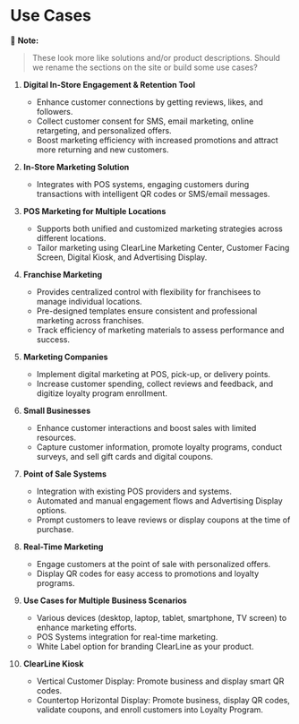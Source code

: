 # Use Cases

📌 **Note:**
> These look more like solutions and/or product descriptions. Should we rename the sections on the site or build some use cases?

1. **Digital In-Store Engagement & Retention Tool**
   - Enhance customer connections by getting reviews, likes, and followers.
   - Collect customer consent for SMS, email marketing, online retargeting, and personalized offers.
   - Boost marketing efficiency with increased promotions and attract more returning and new customers.

2. **In-Store Marketing Solution**
   - Integrates with POS systems, engaging customers during transactions with intelligent QR codes or SMS/email messages.

3. **POS Marketing for Multiple Locations**
   - Supports both unified and customized marketing strategies across different locations.
   - Tailor marketing using ClearLine Marketing Center, Customer Facing Screen, Digital Kiosk, and Advertising Display.

4. **Franchise Marketing**
   - Provides centralized control with flexibility for franchisees to manage individual locations.
   - Pre-designed templates ensure consistent and professional marketing across franchises.
   - Track efficiency of marketing materials to assess performance and success.

5. **Marketing Companies**
   - Implement digital marketing at POS, pick-up, or delivery points.
   - Increase customer spending, collect reviews and feedback, and digitize loyalty program enrollment.

6. **Small Businesses**
   - Enhance customer interactions and boost sales with limited resources.
   - Capture customer information, promote loyalty programs, conduct surveys, and sell gift cards and digital coupons.

7. **Point of Sale Systems**
   - Integration with existing POS providers and systems.
   - Automated and manual engagement flows and Advertising Display options.
   - Prompt customers to leave reviews or display coupons at the time of purchase.

8. **Real-Time Marketing**
   - Engage customers at the point of sale with personalized offers.
   - Display QR codes for easy access to promotions and loyalty programs.

9. **Use Cases for Multiple Business Scenarios**
   - Various devices (desktop, laptop, tablet, smartphone, TV screen) to enhance marketing efforts.
   - POS Systems integration for real-time marketing.
   - White Label option for branding ClearLine as your product.

10. **ClearLine Kiosk**
    - Vertical Customer Display: Promote business and display smart QR codes.
    - Countertop Horizontal Display: Promote business, display QR codes, validate coupons, and enroll customers into Loyalty Program.
